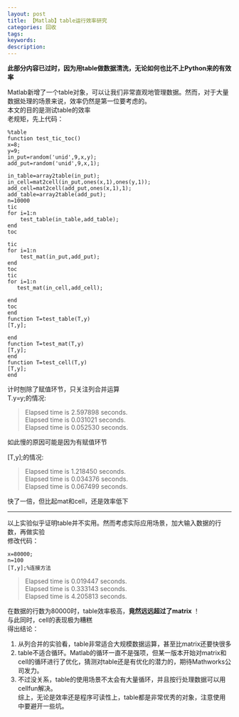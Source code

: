 ```yaml
---
layout: post
title: 【Matlab】table运行效率研究
categories: 回收
tags:
keywords:
description:
---
```


**此部分内容已过时，因为用table做数据清洗，无论如何也比不上Python来的有效率**





Matlab新增了一个table对象，可以让我们非常直观地管理数据。然而，对于大量数据处理的场景来说，效率仍然是第一位要考虑的。  
本文的目的是测试table的效率  
老规矩，先上代码：  
```
%table
function test_tic_toc()
x=8;
y=9;
in_put=random('unid',9,x,y);
add_put=random('unid',9,x,1);

in_table=array2table(in_put);
in_cell=mat2cell(in_put,ones(x,1),ones(y,1));
add_cell=mat2cell(add_put,ones(x,1),1);
add_table=array2table(add_put);
n=10000
tic
for i=1:n
    test_table(in_table,add_table);
end
toc

tic
for i=1:n
    test_mat(in_put,add_put);
end
toc
tic
for i=1:n
   test_mat(in_cell,add_cell);

end
toc
end
function T=test_table(T,y)
[T,y];

end
function T=test_mat(T,y)
[T,y];
end
function T=test_cell(T,y)
[T,y];
end
```
计时刨除了赋值环节，只关注列合并运算  
T.y=y;的情况:  
>Elapsed time is 2.597898 seconds.  
Elapsed time is 0.031021 seconds.  
Elapsed time is 0.052530 seconds.  

如此慢的原因可能是因为有赋值环节

[T,y];的情况:  
>Elapsed time is 1.218450 seconds.  
Elapsed time is 0.034376 seconds.  
Elapsed time is 0.067499 seconds.  

快了一倍，但比起mat和cell，还是效率低下

-----------------------------------------------------------------------------------------
以上实验似乎证明table并不实用。然而考虑实际应用场景，加大输入数据的行数，再做实验  
修改代码：  

```
x=80000;
n=100
[T,y];%连接方法
```

>Elapsed time is 0.019447 seconds.  
Elapsed time is 0.333143 seconds.  
Elapsed time is 4.205813 seconds.  

在数据的行数为80000时，table效率极高，**竟然远远超过了matrix** ！  
与此同时，cell的表现极为糟糕  
得出结论：  
1. 从列合并的实验看，table非常适合大规模数据运算，甚至比matrix还要快很多  
2. table不适合循环。Matlab的循环一直不是强项，但某一版本开始对matrix和cell的循环进行了优化，猜测对table还是有优化的潜力的，期待Mathworks公司发力。
3. 不过没关系，table的使用场景不太会有大量循环，并且按行处理数据可以用cellfun解决。  
综上，无论是效率还是程序可读性上，table都是非常优秀的对象，注意使用中要避开一些坑。  
